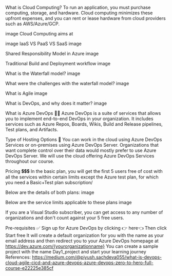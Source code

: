 What is Cloud Computing?
To run an application, you must purchase computing, storage, and hardware. Cloud computing minimizes these upfront expenses, and you can rent or lease hardware from cloud providers such as AWS/Azure/GCP.

image
Cloud Computing aims at

image
IaaS VS PaaS VS SaaS
image

Shared Responsibility Model in Azure
image

Traditional Build and Deployment workflow
image

What is the Waterfall model?
image

What were the challenges with the waterfall model?
image

What is Agile
image

What is DevOps, and why does it matter?
image

What is Azure DevOps 🤷‍♂️
Azure DevOps is a suite of services that allows you to implement end-to-end DevOps in your organization. It includes services such as Azure Repos, Boards, Wikis, Build and Release pipelines, Test plans, and Artifacts.

Type of Hosting Options 🚀
You can work in the cloud using Azure DevOps Services or on-premises using Azure DevOps Server. Organizations that want complete control over their data would mostly prefer to use Azure DevOps Server. We will use the cloud offering Azure DevOps Services throughout our course.

Pricing 💲💲💲
In the basic plan, you will get the first 5 users free of cost with all the services within certain limits except the Azure test plan, for which you need a Basic+Test plan subscription/

Below are the details of both plans:
image

Below are the service limits applicable to these plans
image

If you are a Visual Studio subscriber, you can get access to any number of organizations and don't count against your 5 free users.

Pre-requisites ✅
Sign up for Azure DevOps by clicking 👉 here👈
Then click Start free
It will create a default organization for you with the name as your email address and then redirect you to your Azure DevOps homepage at https://dev.azure.com/{yourorganizationname}
You can create a sample project with the name Day1_project and start your learning journey
References:
https://medium.com/@piyush.sachdeva055/what-is-devops-cloud-agile-cicd-and-azure-devops-azure-devops-zero-to-hero-full-course-e22225e385cf
